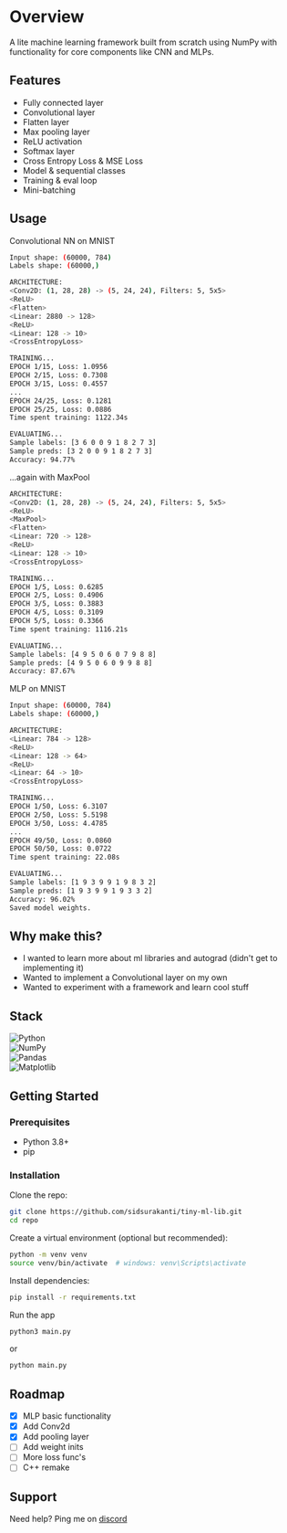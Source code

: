 # Overview

A lite machine learning framework built from scratch using NumPy with functionality for core components like CNN and MLPs.

## Features

- Fully connected layer
- Convolutional layer
- Flatten layer
- Max pooling layer
- ReLU activation
- Softmax layer
- Cross Entropy Loss & MSE Loss
- Model & sequential classes
- Training & eval loop
- Mini-batching

## Usage
Convolutional NN  on MNIST
```bash
Input shape: (60000, 784)
Labels shape: (60000,)

ARCHITECTURE:
<Conv2D: (1, 28, 28) -> (5, 24, 24), Filters: 5, 5x5>
<ReLU>
<Flatten>
<Linear: 2880 -> 128>
<ReLU>
<Linear: 128 -> 10>
<CrossEntropyLoss>

TRAINING...
EPOCH 1/15, Loss: 1.0956
EPOCH 2/15, Loss: 0.7308
EPOCH 3/15, Loss: 0.4557
...
EPOCH 24/25, Loss: 0.1281
EPOCH 25/25, Loss: 0.0886
Time spent training: 1122.34s

EVALUATING...
Sample labels: [3 6 0 0 9 1 8 2 7 3]
Sample preds: [3 2 0 0 9 1 8 2 7 3]
Accuracy: 94.77%
```
...again with MaxPool
```bash
ARCHITECTURE:
<Conv2D: (1, 28, 28) -> (5, 24, 24), Filters: 5, 5x5>
<ReLU>
<MaxPool>
<Flatten>
<Linear: 720 -> 128>
<ReLU>
<Linear: 128 -> 10>
<CrossEntropyLoss>

TRAINING...
EPOCH 1/5, Loss: 0.6285
EPOCH 2/5, Loss: 0.4906
EPOCH 3/5, Loss: 0.3883
EPOCH 4/5, Loss: 0.3109
EPOCH 5/5, Loss: 0.3366
Time spent training: 1116.21s

EVALUATING...
Sample labels: [4 9 5 0 6 0 7 9 8 8]
Sample preds: [4 9 5 0 6 0 9 9 8 8]
Accuracy: 87.67%
```

MLP on MNIST
```bash
Input shape: (60000, 784)
Labels shape: (60000,)

ARCHITECTURE:
<Linear: 784 -> 128>
<ReLU>
<Linear: 128 -> 64>
<ReLU>
<Linear: 64 -> 10>
<CrossEntropyLoss>

TRAINING...
EPOCH 1/50, Loss: 6.3107
EPOCH 2/50, Loss: 5.5198
EPOCH 3/50, Loss: 4.4785
...
EPOCH 49/50, Loss: 0.0860
EPOCH 50/50, Loss: 0.0722
Time spent training: 22.08s

EVALUATING...
Sample labels: [1 9 3 9 9 1 9 8 3 2]
Sample preds: [1 9 3 9 9 1 9 3 3 2]
Accuracy: 96.02%
Saved model weights.
```

## Why make this?

- I wanted to learn more about ml libraries and autograd (didn't get to implementing it) 
- Wanted to implement a Convolutional layer on my own
- Wanted to experiment with a framework and learn cool stuff


## Stack

![Python](https://img.shields.io/badge/python-3670A0?style=for-the-badge&logo=python&logoColor=white)  
![NumPy](https://img.shields.io/badge/numpy-%23013243.svg?style=for-the-badge&logo=numpy&logoColor=white)  
![Pandas](https://img.shields.io/badge/pandas-%23150458.svg?style=for-the-badge&logo=pandas&logoColor=white)  
![Matplotlib](https://img.shields.io/badge/matplotlib-%23ffffff.svg?style=for-the-badge&logo=matplotlib&logoColor=black)

## Getting Started

### Prerequisites

- Python 3.8+
- pip

### Installation

Clone the repo:

```bash
git clone https://github.com/sidsurakanti/tiny-ml-lib.git
cd repo
```

Create a virtual environment (optional but recommended):

```bash
python -m venv venv
source venv/bin/activate  # windows: venv\Scripts\activate
```

Install dependencies:

```bash
pip install -r requirements.txt
```

Run the app

```bash
python3 main.py
```

or

```bash
python main.py
```

## Roadmap

- [x] MLP basic functionality
- [x] Add Conv2d
- [x] Add pooling layer
- [ ] Add weight inits
- [ ] More loss func's
- [ ] C++ remake

## Support

Need help? Ping me on [discord](https://discord.com/users/521872289231273994)
